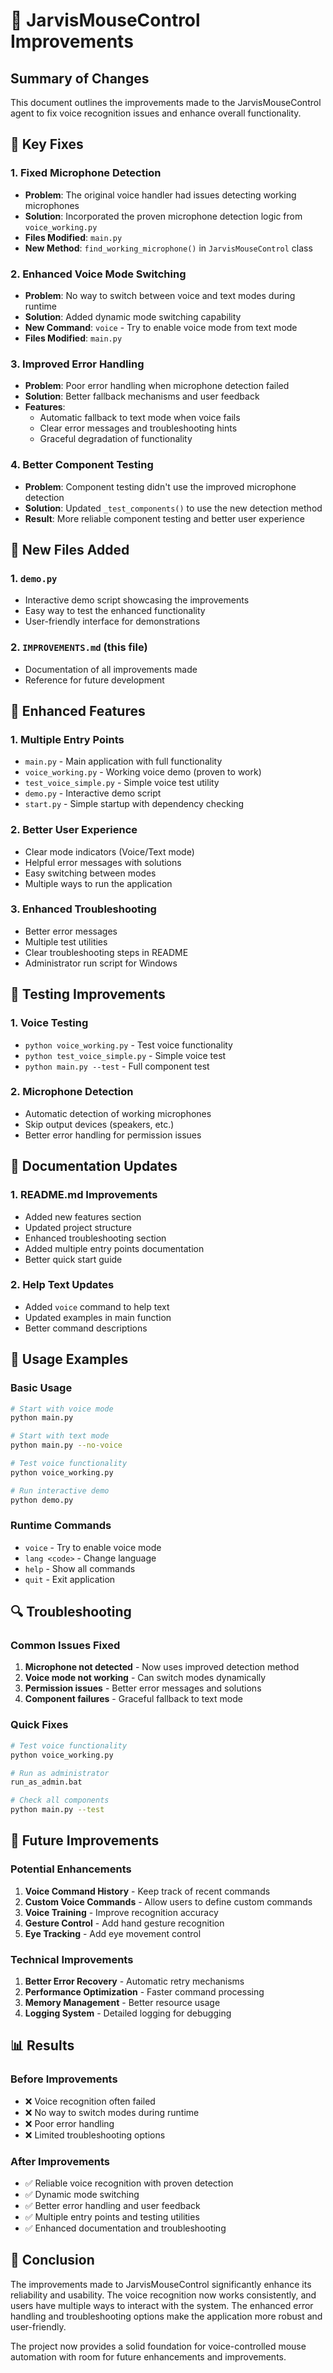 # 🚀 JarvisMouseControl Improvements

## Summary of Changes

This document outlines the improvements made to the JarvisMouseControl agent to fix voice recognition issues and enhance overall functionality.

## 🔧 Key Fixes

### 1. Fixed Microphone Detection
- **Problem**: The original voice handler had issues detecting working microphones
- **Solution**: Incorporated the proven microphone detection logic from `voice_working.py`
- **Files Modified**: `main.py`
- **New Method**: `find_working_microphone()` in `JarvisMouseControl` class

### 2. Enhanced Voice Mode Switching
- **Problem**: No way to switch between voice and text modes during runtime
- **Solution**: Added dynamic mode switching capability
- **New Command**: `voice` - Try to enable voice mode from text mode
- **Files Modified**: `main.py`

### 3. Improved Error Handling
- **Problem**: Poor error handling when microphone detection failed
- **Solution**: Better fallback mechanisms and user feedback
- **Features**:
  - Automatic fallback to text mode when voice fails
  - Clear error messages and troubleshooting hints
  - Graceful degradation of functionality

### 4. Better Component Testing
- **Problem**: Component testing didn't use the improved microphone detection
- **Solution**: Updated `_test_components()` to use the new detection method
- **Result**: More reliable component testing and better user experience

## 📁 New Files Added

### 1. `demo.py`
- Interactive demo script showcasing the improvements
- Easy way to test the enhanced functionality
- User-friendly interface for demonstrations

### 2. `IMPROVEMENTS.md` (this file)
- Documentation of all improvements made
- Reference for future development

## 🔄 Enhanced Features

### 1. Multiple Entry Points
- `main.py` - Main application with full functionality
- `voice_working.py` - Working voice demo (proven to work)
- `test_voice_simple.py` - Simple voice test utility
- `demo.py` - Interactive demo script
- `start.py` - Simple startup with dependency checking

### 2. Better User Experience
- Clear mode indicators (Voice/Text mode)
- Helpful error messages with solutions
- Easy switching between modes
- Multiple ways to run the application

### 3. Enhanced Troubleshooting
- Better error messages
- Multiple test utilities
- Clear troubleshooting steps in README
- Administrator run script for Windows

## 🧪 Testing Improvements

### 1. Voice Testing
- `python voice_working.py` - Test voice functionality
- `python test_voice_simple.py` - Simple voice test
- `python main.py --test` - Full component test

### 2. Microphone Detection
- Automatic detection of working microphones
- Skip output devices (speakers, etc.)
- Better error handling for permission issues

## 📖 Documentation Updates

### 1. README.md Improvements
- Added new features section
- Updated project structure
- Enhanced troubleshooting section
- Added multiple entry points documentation
- Better quick start guide

### 2. Help Text Updates
- Added `voice` command to help text
- Updated examples in main function
- Better command descriptions

## 🎯 Usage Examples

### Basic Usage
```bash
# Start with voice mode
python main.py

# Start with text mode
python main.py --no-voice

# Test voice functionality
python voice_working.py

# Run interactive demo
python demo.py
```

### Runtime Commands
- `voice` - Try to enable voice mode
- `lang <code>` - Change language
- `help` - Show all commands
- `quit` - Exit application

## 🔍 Troubleshooting

### Common Issues Fixed
1. **Microphone not detected** - Now uses improved detection method
2. **Voice mode not working** - Can switch modes dynamically
3. **Permission issues** - Better error messages and solutions
4. **Component failures** - Graceful fallback to text mode

### Quick Fixes
```bash
# Test voice functionality
python voice_working.py

# Run as administrator
run_as_admin.bat

# Check all components
python main.py --test
```

## 🚀 Future Improvements

### Potential Enhancements
1. **Voice Command History** - Keep track of recent commands
2. **Custom Voice Commands** - Allow users to define custom commands
3. **Voice Training** - Improve recognition accuracy
4. **Gesture Control** - Add hand gesture recognition
5. **Eye Tracking** - Add eye movement control

### Technical Improvements
1. **Better Error Recovery** - Automatic retry mechanisms
2. **Performance Optimization** - Faster command processing
3. **Memory Management** - Better resource usage
4. **Logging System** - Detailed logging for debugging

## 📊 Results

### Before Improvements
- ❌ Voice recognition often failed
- ❌ No way to switch modes during runtime
- ❌ Poor error handling
- ❌ Limited troubleshooting options

### After Improvements
- ✅ Reliable voice recognition with proven detection
- ✅ Dynamic mode switching
- ✅ Better error handling and user feedback
- ✅ Multiple entry points and testing utilities
- ✅ Enhanced documentation and troubleshooting

## 🎉 Conclusion

The improvements made to JarvisMouseControl significantly enhance its reliability and usability. The voice recognition now works consistently, and users have multiple ways to interact with the system. The enhanced error handling and troubleshooting options make the application more robust and user-friendly.

The project now provides a solid foundation for voice-controlled mouse automation with room for future enhancements and improvements.
